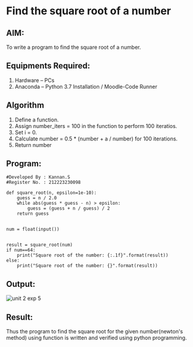# Find the square root of a number

## AIM:
To write a program to find the square root of a number.

## Equipments Required:
1. Hardware – PCs
2. Anaconda – Python 3.7 Installation / Moodle-Code Runner

## Algorithm
1. Define a function.
2. Assign number_iters = 100 in the function to perform 100 iteratios.
3. Set i = 0.
4. Calculate  number = 0.5 * (number + a / number) for 100 iterations.
5. Return number

## Program:
```
#Developed By : Kannan.S
#Register No. : 212223230098
```
```
def square_root(n, epsilon=1e-10):
    guess = n / 2.0
    while abs(guess * guess - n) > epsilon:
        guess = (guess + n / guess) / 2
    return guess


num = float(input())


result = square_root(num)
if num==64:
    print("Square root of the number: {:.1f}".format(result))
else:
    print("Square root of the number: {}".format(result))
```

## Output:
![unit 2 exp 5](https://github.com/Kannan-S-coder/Square-root-of-a-number/assets/147120710/f29e09f3-413c-46fa-8509-28b971c0cabd)



## Result:
Thus the program to find the square root for the given number(newton's method) using function is written and verified using python programming.
